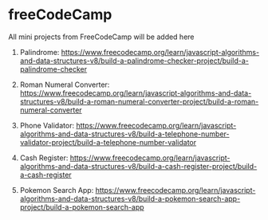 # freeCodeCamp
All mini projects from FreeCodeCamp will be added here

1) Palindrome: https://www.freecodecamp.org/learn/javascript-algorithms-and-data-structures-v8/build-a-palindrome-checker-project/build-a-palindrome-checker

2) Roman Numeral Converter: https://www.freecodecamp.org/learn/javascript-algorithms-and-data-structures-v8/build-a-roman-numeral-converter-project/build-a-roman-numeral-converter

3) Phone Validator: https://www.freecodecamp.org/learn/javascript-algorithms-and-data-structures-v8/build-a-telephone-number-validator-project/build-a-telephone-number-validator

4) Cash Register: https://www.freecodecamp.org/learn/javascript-algorithms-and-data-structures-v8/build-a-cash-register-project/build-a-cash-register

5) Pokemon Search App: https://www.freecodecamp.org/learn/javascript-algorithms-and-data-structures-v8/build-a-pokemon-search-app-project/build-a-pokemon-search-app